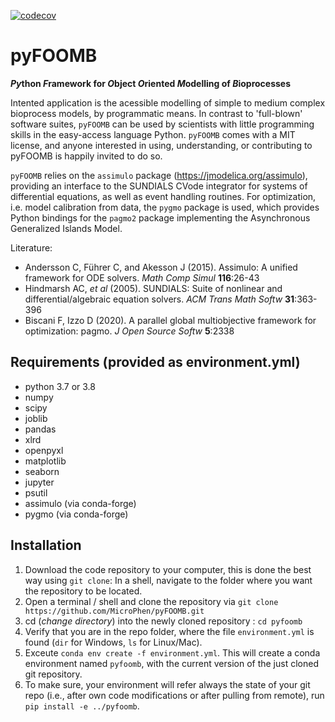 [![codecov](https://codecov.io/gh/MicroPhen/pyFOOMB/branch/main/graph/badge.svg?token=Z3AXJT1F9O)](https://codecov.io/gh/MicroPhen/pyFOOMB)

# pyFOOMB

__*Py*thon *F*ramework for *O*bject *O*riented *M*odelling of *B*ioprocesses__

Intented application is the acessible modelling of simple to medium complex bioprocess models, by programmatic means. In contrast to 'full-blown' software suites, `pyFOOMB` can be used by scientists with little programming skills in the easy-access language Python.
`pyFOOMB` comes with a MIT license, and anyone interested in using, understanding, or contributing to pyFOOMB is happily invited to do so.

`pyFOOMB` relies on the `assimulo` package (<https://jmodelica.org/assimulo>), providing an interface to the SUNDIALS CVode integrator for systems of differential equations, as well as event handling routines. For optimization, i.e. model calibration from data, the `pygmo` package is used, which provides Python bindings for the `pagmo2` package implementing the Asynchronous Generalized Islands Model.

Literature:

* Andersson C, Führer C, and Akesson J (2015). Assimulo: A unified framework for ODE solvers. _Math Comp Simul_ __116__:26-43
* Hindmarsh AC, _et al_ (2005). SUNDIALS: Suite of nonlinear and differential/algebraic equation solvers. _ACM Trans Math Softw_ __31__:363-396
* Biscani F, Izzo D (2020). A parallel global multiobjective framework for optimization: pagmo. _J Open Source Softw_ __5__:2338

## Requirements (provided as environment.yml)

* python 3.7 or 3.8
* numpy
* scipy
* joblib
* pandas
* xlrd
* openpyxl
* matplotlib
* seaborn
* jupyter
* psutil
* assimulo (via conda-forge)
* pygmo (via conda-forge)

## Installation

1) Download the code repository to your computer, this is done the best way using `git clone`: In a shell, navigate to the folder where you want the repository to be located.
2) Open a terminal / shell and clone the repository
via `git clone https://github.com/MicroPhen/pyFOOMB.git`
3) cd (*change directory*) into the newly cloned repository : `cd pyfoomb`
4) Verify that you are in the repo folder, where the file `environment.yml` is found (`dir` for Windows, `ls` for Linux/Mac).
5) Exceute `conda env create -f environment.yml`.
This will create a conda environment named `pyfoomb`, with the current version of the just cloned git repository.
6) To make sure, your environment will refer always the state of your git repo (i.e., after own code modifications or after pulling from remote), run `pip install -e ../pyfoomb`. 
